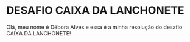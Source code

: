 # DESAFIO CAIXA DA LANCHONETE

Olá, meu nome é Débora Alves e essa é a minha resolução do desafio CAIXA DA LANCHONETE!
